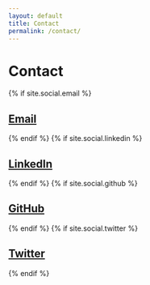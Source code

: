 ```yaml
---
layout: default
title: Contact
permalink: /contact/
---
```


# Contact 

{% if site.social.email %}
  <h2>
    <a href="mailto:{{ site.social.email }}" title="Email">
      <span class="icon icon-at"></span>
      Email
    </a>
  </h2>
{% endif %}
{% if site.social.linkedin %}
  <h2>
    <a href="https://www.linkedin.com/in/{{ site.social.linkedin }}" target="_blank" title="LinkedIn">
      <span class="icon icon-social-linkedin"></span>
      LinkedIn
    </a>
  </h2>
{% endif %}
{% if site.social.github %}
  <h2>
    <a href="https://github.com/{{ site.social.github }}" target="_blank" title="GitHub">
      <span class="icon icon-social-github"></span>
      GitHub
    </a>
  </h2>
{% endif %}
{% if site.social.twitter %}
  <h2>
    <a href="https://twitter.com/{{ site.social.twitter }}" target="_blank" title="Twitter">
      <span class="icon icon-social-twitter"></span>
      Twitter
    </a>
  </h2>
{% endif %}

